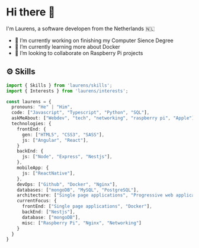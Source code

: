 # Hi there 👋

I'm Laurens, a software developen from the Netherlands 🇳🇱

- 🔭 I’m currently working on finishing my Computer Sience Degree
- 🌱 I’m currently learning more about Docker
- 👯 I’m looking to collaborate on Raspberry Pi projects
<!--
**LauRuns/lauruns** is a ✨ _special_ ✨ repository because its `README.md` (this file) appears on your GitHub profile.

Here are some ideas to get you started:

- 🤔 I’m looking for help with ...
- 💬 Ask me about ...
- 📫 How to reach me: ...
- 😄 Pronouns: ...
- ⚡ Fun fact: ...
  -->

## ⚙️ Skills

```typescript
import { Skills } from 'laurens/skills';
import { Interests } from 'laurens/interests';

const laurens = {
  pronouns: "He" | "Him",
  code: ["Javascript", "Typescript", "Python", "SQL"],
  askMeAbout: ["Webdev", "tech", "networking", "raspberry pi", "Apple"],
  technologies: {
    frontEnd: {
      gen: ["HTML5", "CSS3", "SASS"],
      js: ["Angular", "React"],
    }
    backEnd: {
      js: ["Node", "Express", "Nestjs"],
    },
    mobileApp: {
      js: ["ReactNative"],
    },
    devOps: ["Github", "Docker", "Nginx"],
    databases: ["mongoDB", "MySQL", "PostgreSQL"],
    architecture: ["Single page applications", "Progressive web applications"],
    currentFocus: {
      frontEnd: ["Single page applications", "Docker"],
      backEnd: ["Nestjs"],
      database: ["mongoDB"],
      misc: ["Raspberry Pi", "Nginx", "Networking"]
    }
  }
}

```
